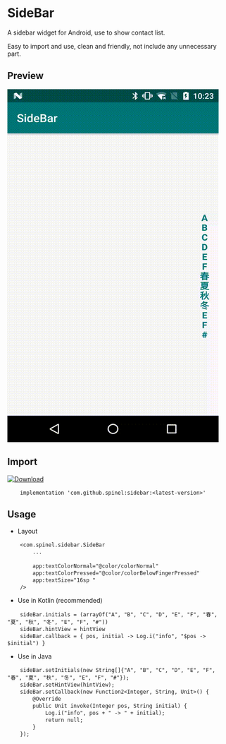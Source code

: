 # SideBar
A sidebar widget for Android, use to show contact list.

Easy to import and use, clean and friendly, not include any unnecessary part.

## Preview
![](demo.gif)

## Import
[ ![Download](https://api.bintray.com/packages/spinel/maven/sidebar/images/download.svg?version=1.0.5) ](https://bintray.com/spinel/maven/sidebar/1.0.5/link)
```
    implementation 'com.github.spinel:sidebar:<latest-version>'
```

## Usage
- Layout
```
    <com.spinel.sidebar.SideBar
        ...
        
        app:textColorNormal="@color/colorNormal"
        app:textColorPressed="@color/colorBelowFingerPressed"
        app:textSize="16sp "
    />
```

- Use in Kotlin (recommended)
```
    sideBar.initials = (arrayOf("A", "B", "C", "D", "E", "F", "春", "夏", "秋", "冬", "E", "F", "#"))
    sideBar.hintView = hintView
    sideBar.callback = { pos, initial -> Log.i("info", "$pos -> $initial") }
```

- Use in Java
```
    sideBar.setInitials(new String[]{"A", "B", "C", "D", "E", "F", "春", "夏", "秋", "冬", "E", "F", "#"});
    sideBar.setHintView(hintView);
    sideBar.setCallback(new Function2<Integer, String, Unit>() {
        @Override
        public Unit invoke(Integer pos, String initial) {
            Log.i("info", pos + " -> " + initial);
            return null;
        }
    });
```